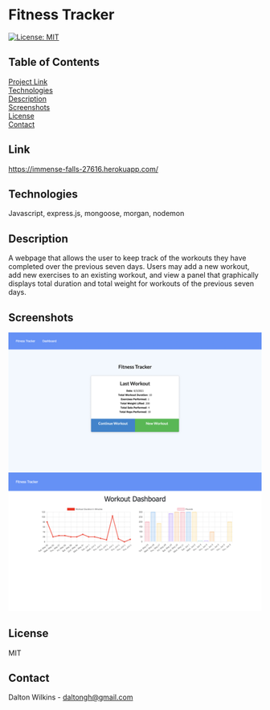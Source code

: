 # Fitness Tracker

[![License: MIT](https://img.shields.io/badge/License-MIT-blue.svg)](https://opensource.org/licenses/MIT)

## Table of Contents
[Project Link](#Link)  
[Technologies](#Technologies)  
[Description](#Description)  
[Screenshots](#Screenshots)  
[License](#License)  
[Contact](#Contact)

## Link
https://immense-falls-27616.herokuapp.com/

## Technologies
Javascript, express.js, mongoose, morgan, nodemon

## Description
A webpage that allows the user to keep track of the workouts they have completed over the previous seven days. Users may add a new workout, add new exercises to an existing workout, and view a panel that graphically displays total duration and total weight for workouts of the previous seven days.

## Screenshots
![Screenshot 1](assets/images/screenshot1.png)
![Screenshot 2](assets/images/screenshot2.png)

## License
MIT

## Contact
Dalton Wilkins - daltongh@gmail.com
